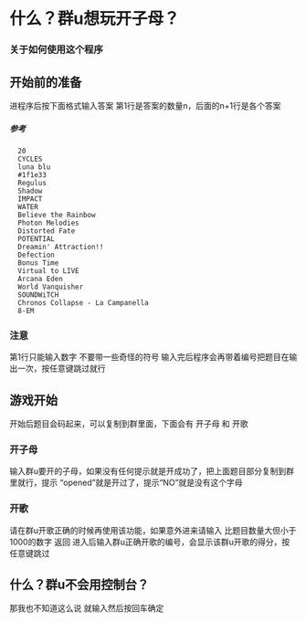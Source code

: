 # 什么？群u想玩开子母？

### 关于如何使用这个程序



## 开始前的准备
进程序后按下面格式输入答案
第1行是答案的数量n，后面的n+1行是各个答案

##### 参考
      20
      CYCLES
      luna blu
      #1f1e33
      Regulus
      Shadow
      IMPACT
      WATER
      Believe the Rainbow
      Photon Melodies
      Distorted Fate
      POTENTIAL
      Dreamin' Attraction!!
      Defection
      Bonus Time
      Virtual to LIVE
      Arcana Eden
      World Vanquisher
      SOUNDWiTCH
      Chronos Collapse - La Campanella
      8-EM

### 注意
第1行只能输入数字
不要带一些奇怪的符号
输入完后程序会再带着编号把题目在输出一次，按任意键跳过就行

## 游戏开始
开始后题目会码起来，可以复制到群里面，下面会有 开子母 和 开歌

### 开子母
输入群u要开的子母，如果没有任何提示就是开成功了，把上面题目部分复制到群里就行，提示 “opened”就是开过了，提示“NO”就是没有这个字母

### 开歌
请在群u开歌正确的时候再使用该功能，如果意外进来请输入  比题目数量大但小于1000的数字  返回
进入后输入群u正确开歌的编号，会显示该群u开歌的得分，按任意键跳过



## 什么？群u不会用控制台？
那我也不知道这么说
就输入然后按回车确定
